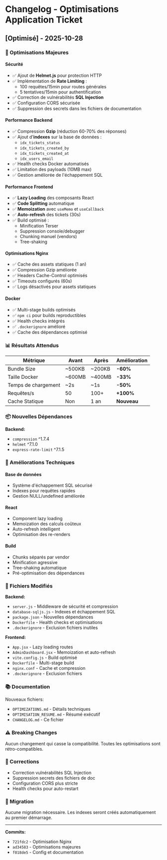 # Changelog - Optimisations Application Ticket

## [Optimisé] - 2025-10-28

### 🚀 Optimisations Majeures

#### Sécurité
- ✅ Ajout de **Helmet.js** pour protection HTTP
- ✅ Implémentation de **Rate Limiting** :
  - 100 requêtes/15min pour routes générales
  - 5 tentatives/15min pour authentification
- ✅ Correction de vulnérabilités **SQL Injection**
- ✅ Configuration CORS sécurisée
- ✅ Suppression des secrets dans les fichiers de documentation

#### Performance Backend
- ✅ Compression **Gzip** (réduction 60-70% des réponses)
- ✅ Ajout d'**indexes** sur la base de données :
  - `idx_tickets_status`
  - `idx_tickets_created_by`
  - `idx_tickets_created_at`
  - `idx_users_email`
- ✅ Health checks Docker automatisés
- ✅ Limitation des payloads (10MB max)
- ✅ Gestion améliorée de l'échappement SQL

#### Performance Frontend
- ✅ **Lazy Loading** des composants React
- ✅ **Code Splitting** automatique
- ✅ **Memoization** avec `useMemo` et `useCallback`
- ✅ **Auto-refresh** des tickets (30s)
- ✅ Build optimisé :
  - Minification Terser
  - Suppression console/debugger
  - Chunking manuel (vendors)
  - Tree-shaking

#### Optimisations Nginx
- ✅ Cache des assets statiques (1 an)
- ✅ Compression Gzip améliorée
- ✅ Headers Cache-Control optimisés
- ✅ Timeouts configurés (60s)
- ✅ Logs désactivés pour assets statiques

#### Docker
- ✅ Multi-stage builds optimisés
- ✅ `npm ci` pour builds reproductibles
- ✅ Health checks intégrés
- ✅ `.dockerignore` amélioré
- ✅ Cache des dépendances optimisé

### 📊 Résultats Attendus

| Métrique | Avant | Après | Amélioration |
|----------|-------|-------|--------------|
| Bundle Size | ~500KB | ~200KB | **-60%** |
| Taille Docker | ~600MB | ~400MB | **-33%** |
| Temps de chargement | ~2s | ~1s | **-50%** |
| Requêtes/s | 50 | 100+ | **+100%** |
| Cache Statique | Non | 1 an | **Nouveau** |

### 📦 Nouvelles Dépendances

**Backend:**
- `compression` ^1.7.4
- `helmet` ^7.1.0
- `express-rate-limit` ^7.1.5

### 🔧 Améliorations Techniques

#### Base de données
- Système d'échappement SQL sécurisé
- Indexes pour requêtes rapides
- Gestion NULL/undefined améliorée

#### React
- Component lazy loading
- Memoization des calculs coûteux
- Auto-refresh intelligent
- Optimisation des re-renders

#### Build
- Chunks séparés par vendor
- Minification agressive
- Tree-shaking automatique
- Pré-optimisation des dépendances

### 📝 Fichiers Modifiés

**Backend:**
- `server.js` - Middleware de sécurité et compression
- `database-sqljs.js` - Indexes et échappement SQL
- `package.json` - Nouvelles dépendances
- `Dockerfile` - Health checks et optimisations
- `.dockerignore` - Exclusion fichiers inutiles

**Frontend:**
- `App.jsx` - Lazy loading routes
- `AdminDashboard.jsx` - Memoization et auto-refresh
- `vite.config.js` - Build optimisé
- `Dockerfile` - Multi-stage build
- `nginx.conf` - Cache et compression
- `.dockerignore` - Exclusion fichiers

### 📚 Documentation

Nouveaux fichiers:
- `OPTIMIZATIONS.md` - Détails techniques
- `OPTIMISATION_RESUME.md` - Résumé exécutif
- `CHANGELOG.md` - Ce fichier

### ⚠️ Breaking Changes

Aucun changement qui casse la compatibilité. Toutes les optimisations sont rétro-compatibles.

### 🐛 Corrections

- Correction vulnérabilités SQL Injection
- Suppression secrets des fichiers de doc
- Configuration CORS plus stricte
- Health checks pour auto-restart

### 🔄 Migration

Aucune migration nécessaire. Les indexes seront créés automatiquement au premier démarrage.

---

**Commits:**
- `721fdc2` - Optimisation Nginx
- `ad34583` - Optimisations majeures
- `f018de5` - Config et documentation
